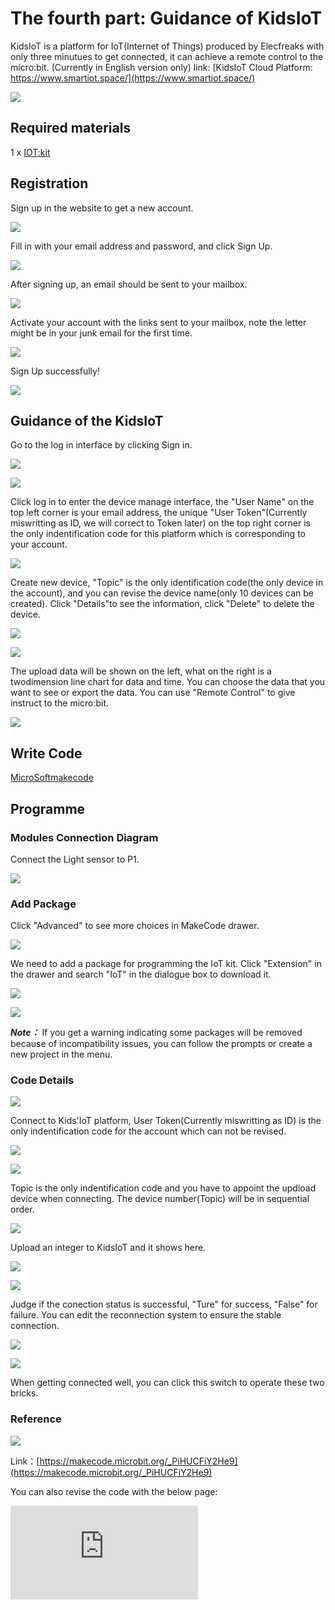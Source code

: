 ﻿#  The fourth part: Guidance of KidsIoT

 KidsIoT is a platform for IoT(Internet of Things) produced by Elecfreaks with only three minutues to get connected, it can achieve a remote control to the micro:bit. (Currently in English version only)
 link: [KidsIoT Cloud Platform: https://www.smartiot.space/](https://www.smartiot.space/)

![](https://wiki-media-ef.oss-cn-hongkong.aliyuncs.com/i18n/en/docusaurus-plugin-content-docs/current/microbit/wisdom-life/microbit-smart-science-iot-kit/images/kidsiot_01.jpg)

## Required materials


 1 x [IOT:kit](https://www.elecfreaks.com/micro-bit-smart-science-iot-kit.html)


## Registration

 Sign up in the website to get a new account.

![](https://wiki-media-ef.oss-cn-hongkong.aliyuncs.com/i18n/en/docusaurus-plugin-content-docs/current/microbit/wisdom-life/microbit-smart-science-iot-kit/images/kidsiot_02.jpg)

 Fill in with your email address and password, and click Sign Up.

![](https://wiki-media-ef.oss-cn-hongkong.aliyuncs.com/i18n/en/docusaurus-plugin-content-docs/current/microbit/wisdom-life/microbit-smart-science-iot-kit/images/kidsiot_03.jpg)

 After signing up, an email should be sent to your mailbox.

![](https://wiki-media-ef.oss-cn-hongkong.aliyuncs.com/i18n/en/docusaurus-plugin-content-docs/current/microbit/wisdom-life/microbit-smart-science-iot-kit/images/kidsiot_04.jpg)

 Activate your account with the links sent to your mailbox, note the letter might be in your junk email for the first time.

![](https://wiki-media-ef.oss-cn-hongkong.aliyuncs.com/i18n/en/docusaurus-plugin-content-docs/current/microbit/wisdom-life/microbit-smart-science-iot-kit/images/kidsiot_05.jpg)

 Sign Up successfully!

![](https://wiki-media-ef.oss-cn-hongkong.aliyuncs.com/i18n/en/docusaurus-plugin-content-docs/current/microbit/wisdom-life/microbit-smart-science-iot-kit/images/kidsiot_06.jpg)

## Guidance of the KidsIoT

 Go to the log in interface by clicking Sign in.

![](https://wiki-media-ef.oss-cn-hongkong.aliyuncs.com/i18n/en/docusaurus-plugin-content-docs/current/microbit/wisdom-life/microbit-smart-science-iot-kit/images/kidsiot_07.jpg)

![](https://wiki-media-ef.oss-cn-hongkong.aliyuncs.com/i18n/en/docusaurus-plugin-content-docs/current/microbit/wisdom-life/microbit-smart-science-iot-kit/images/kidsiot_08.jpg)

 Click log in to enter the device manage interface, the "User Name" on the top left corner is your email address, the unique "User Token"(Currently miswritting as ID, we will correct to Token later) on the top right corner is the only indentification code for this platform which is corresponding to your account.


![](https://wiki-media-ef.oss-cn-hongkong.aliyuncs.com/i18n/en/docusaurus-plugin-content-docs/current/microbit/wisdom-life/microbit-smart-science-iot-kit/images/kidsiot_09.jpg)

 Create new device, "Topic" is the only identification code(the only device in the account), and you can revise the device name(only 10 devices can be created).
 Click "Details"to see the information, click "Delete" to delete the device.


![](https://wiki-media-ef.oss-cn-hongkong.aliyuncs.com/i18n/en/docusaurus-plugin-content-docs/current/microbit/wisdom-life/microbit-smart-science-iot-kit/images/kidsiot_10.jpg)

![](https://wiki-media-ef.oss-cn-hongkong.aliyuncs.com/i18n/en/docusaurus-plugin-content-docs/current/microbit/wisdom-life/microbit-smart-science-iot-kit/images/kidsiot_11.jpg)

 The upload data will be shown on the left, what on the right is a twodimension line chart for data and time. You can choose the data that you want to see or export the data.
 You can use "Remote Control" to give instruct to the micro:bit.

![](https://wiki-media-ef.oss-cn-hongkong.aliyuncs.com/i18n/en/docusaurus-plugin-content-docs/current/microbit/wisdom-life/microbit-smart-science-iot-kit/images/kidsiot_12.jpg)

## Write Code


[MicroSoftmakecode](https://makecode.microbit.org/#)

## Programme

### Modules Connection Diagram
 Connect the Light sensor to P1.

![](https://wiki-media-ef.oss-cn-hongkong.aliyuncs.com/i18n/en/docusaurus-plugin-content-docs/current/microbit/wisdom-life/microbit-smart-science-iot-kit/images/case_ts_17.png)

### Add Package
 Click "Advanced" to see more choices in MakeCode drawer.

![](https://wiki-media-ef.oss-cn-hongkong.aliyuncs.com/i18n/en/docusaurus-plugin-content-docs/current/microbit/wisdom-life/microbit-smart-science-iot-kit/images/iot_bit_11.jpg)

 We need to add a package for programming the IoT kit. Click "Extension" in the drawer and search "IoT" in the dialogue box to download it.

![](https://wiki-media-ef.oss-cn-hongkong.aliyuncs.com/i18n/en/docusaurus-plugin-content-docs/current/microbit/wisdom-life/microbit-smart-science-iot-kit/images/iot_bit_12.jpg)


![](https://wiki-media-ef.oss-cn-hongkong.aliyuncs.com/i18n/en/docusaurus-plugin-content-docs/current/microbit/wisdom-life/microbit-smart-science-iot-kit/images/kidsiot_13.jpg)

***Note：*** If you get a warning indicating some packages will be removed because of incompatibility issues, you can follow the prompts or create a new project in the menu.



### Code Details

![](https://wiki-media-ef.oss-cn-hongkong.aliyuncs.com/i18n/en/docusaurus-plugin-content-docs/current/microbit/wisdom-life/microbit-smart-science-iot-kit/images/kidsiot_14.jpg)

Connect to Kids'IoT platform, User Token(Currently miswritting as ID) is the only indentification code for the account which can not be revised.

![](https://wiki-media-ef.oss-cn-hongkong.aliyuncs.com/i18n/en/docusaurus-plugin-content-docs/current/microbit/wisdom-life/microbit-smart-science-iot-kit/images/kidsiot_15.jpg)

![](https://wiki-media-ef.oss-cn-hongkong.aliyuncs.com/i18n/en/docusaurus-plugin-content-docs/current/microbit/wisdom-life/microbit-smart-science-iot-kit/images/kidsiot_16.jpg)

Topic is the only indentification code and you have to appoint the updload device when connecting. The device number(Topic) will be in sequential order.


![](https://wiki-media-ef.oss-cn-hongkong.aliyuncs.com/i18n/en/docusaurus-plugin-content-docs/current/microbit/wisdom-life/microbit-smart-science-iot-kit/images/kidsiot_17.jpg)

Upload an integer to KidsIoT and it shows here.

![](https://wiki-media-ef.oss-cn-hongkong.aliyuncs.com/i18n/en/docusaurus-plugin-content-docs/current/microbit/wisdom-life/microbit-smart-science-iot-kit/images/kidsiot_18.jpg)


![](https://wiki-media-ef.oss-cn-hongkong.aliyuncs.com/i18n/en/docusaurus-plugin-content-docs/current/microbit/wisdom-life/microbit-smart-science-iot-kit/images/kidsiot_19.jpg)

Judge if the conection status is successful, "Ture" for success, "False" for failure.
You can edit the reconnection system to ensure the stable connection.


![](https://wiki-media-ef.oss-cn-hongkong.aliyuncs.com/i18n/en/docusaurus-plugin-content-docs/current/microbit/wisdom-life/microbit-smart-science-iot-kit/images/kidsiot_20.jpg)

![](https://wiki-media-ef.oss-cn-hongkong.aliyuncs.com/i18n/en/docusaurus-plugin-content-docs/current/microbit/wisdom-life/microbit-smart-science-iot-kit/images/kidsiot_21.jpg)

When getting connected well, you can click this switch to operate these two bricks.

### Reference

![](https://wiki-media-ef.oss-cn-hongkong.aliyuncs.com/i18n/en/docusaurus-plugin-content-docs/current/microbit/wisdom-life/microbit-smart-science-iot-kit/images/kidsiot_22.png)

Link：[https://makecode.microbit.org/_PiHUCFiY2He9](https://makecode.microbit.org/_PiHUCFiY2He9)

You can also revise the code with the below page:

<div
    style={{
        position: 'relative',
        paddingBottom: '60%',
        overflow: 'hidden',
    }}
>
    <iframe
        src="https://makecode.microbit.org/_PiHUCFiY2He9"
        frameborder="0"
        sandbox="allow-popups allow-forms allow-scripts allow-same-origin"
        style={{
            position: 'absolute',
            width: '100%',
            height: '100%',
        }}
    />
</div>

### Result

Connect WIFI when on start.
Continuously judge if the WIFI is connected successfully, if yes, a big icon will be shown or it continues connecting.
Continuously judge if the connection to KidsIoT is ready, if yes, a small icon will be shown or it continues connecting.
Continuously judge if the connection to KidsIoT is a success, if yes, the data(given by the light sensor connected to P1) will be uploaded.
If the switch of the platform is on, it plays a music of “Power Up”
If the switch of the platform is off, it plays a music of “Power Down”
